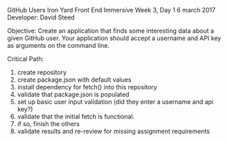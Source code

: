 GitHub Users
Iron Yard Front End Immersive
Week 3, Day 1
6 march 2017
Developer:  David Steed

Objective:
Create an application that finds some interesting data about a given GitHub user. Your application should accept a username and API key as arguments on the command line.

Critical Path:

1.  create repository
2.  create package.json with default values
3.  install dependency for fetch() into this repository
4.  validate that package.json is populated
5.  set up basic user input validation (did they enter a username and api key?)
6.  validate that the initial fetch is functional.
7.  if so, finish the others
8.  validate results and re-review for missing assignment requirements
